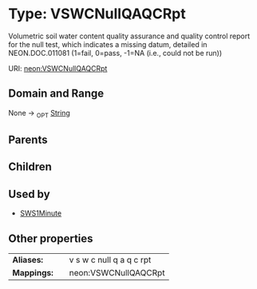 
# Type: VSWCNullQAQCRpt


Volumetric soil water content quality assurance and quality control report for the null test, which indicates a missing datum, detailed in NEON.DOC.011081 (1=fail, 0=pass, -1=NA (i.e., could not be run))

URI: [neon:VSWCNullQAQCRpt](https://data.neonscience.org/VSWCNullQAQCRpt)


## Domain and Range

None ->  <sub>OPT</sub> [String](types/String.md)

## Parents


## Children


## Used by

 * [SWS1Minute](SWS1Minute.md)

## Other properties

|  |  |  |
| --- | --- | --- |
| **Aliases:** | | v s w c null q a q c rpt |
| **Mappings:** | | neon:VSWCNullQAQCRpt |


